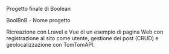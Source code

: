 Progetto finale di Boolean

BoolBnB - Nome progetto

Ricreazione con Lravel e Vue di un esempio di pagina Web con registrazione al sito come utente, gestione dei post (CRUD) e geolocalizzazione con TomTomAPI.

